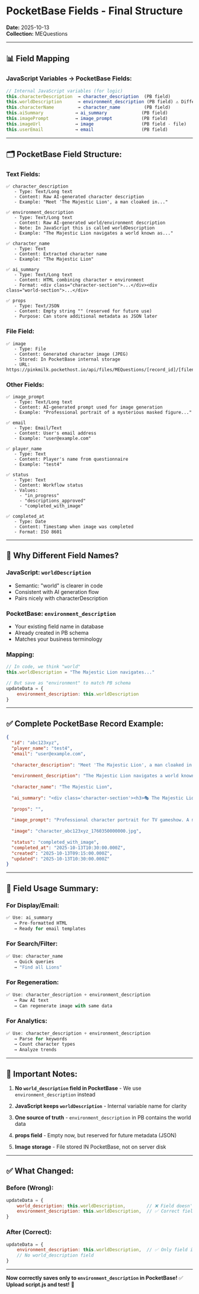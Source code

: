 # PocketBase Fields - Final Structure

**Date:** 2025-10-13  
**Collection:** MEQuestions

---

## 📊 **Field Mapping**

### **JavaScript Variables → PocketBase Fields:**

```javascript
// Internal JavaScript variables (for logic)
this.characterDescription  → character_description  (PB field)
this.worldDescription      → environment_description (PB field) ⚠️ Different name!
this.characterName         → character_name         (PB field)
this.aiSummary            → ai_summary             (PB field)
this.imagePrompt          → image_prompt           (PB field)
this.imageUrl             → image                  (PB field - file)
this.userEmail            → email                  (PB field)
```

---

## 🗂️ **PocketBase Field Structure:**

### **Text Fields:**
```
✅ character_description
   - Type: Text/Long text
   - Content: Raw AI-generated character description
   - Example: "Meet 'The Majestic Lion', a man cloaked in..."

✅ environment_description
   - Type: Text/Long text
   - Content: Raw AI-generated world/environment description
   - Note: In JavaScript this is called worldDescription
   - Example: "The Majestic Lion navigates a world known as..."

✅ character_name
   - Type: Text
   - Content: Extracted character name
   - Example: "The Majestic Lion"

✅ ai_summary
   - Type: Text/Long text
   - Content: HTML combining character + environment
   - Format: <div class="character-section">...</div><div class="world-section">...</div>

✅ props
   - Type: Text/JSON
   - Content: Empty string "" (reserved for future use)
   - Purpose: Can store additional metadata as JSON later
```

### **File Field:**
```
✅ image
   - Type: File
   - Content: Generated character image (JPEG)
   - Stored: In PocketBase internal storage
   - URL: https://pinkmilk.pockethost.io/api/files/MEQuestions/[record_id]/[filename].jpg
```

### **Other Fields:**
```
✅ image_prompt
   - Type: Text/Long text
   - Content: AI-generated prompt used for image generation
   - Example: "Professional portrait of a mysterious masked figure..."

✅ email
   - Type: Email/Text
   - Content: User's email address
   - Example: "user@example.com"

✅ player_name
   - Type: Text
   - Content: Player's name from questionnaire
   - Example: "test4"

✅ status
   - Type: Text
   - Content: Workflow status
   - Values: 
     - "in_progress"
     - "descriptions_approved" 
     - "completed_with_image"

✅ completed_at
   - Type: Date
   - Content: Timestamp when image was completed
   - Format: ISO 8601
```

---

## 🔄 **Why Different Field Names?**

### **JavaScript: `worldDescription`**
- Semantic: "world" is clearer in code
- Consistent with AI generation flow
- Pairs nicely with characterDescription

### **PocketBase: `environment_description`**
- Your existing field name in database
- Already created in PB schema
- Matches your business terminology

### **Mapping:**
```javascript
// In code, we think "world"
this.worldDescription = "The Majestic Lion navigates..."

// But save as "environment" to match PB schema
updateData = {
    environment_description: this.worldDescription
}
```

---

## ✅ **Complete PocketBase Record Example:**

```json
{
  "id": "abc123xyz",
  "player_name": "test4",
  "email": "user@example.com",
  
  "character_description": "Meet 'The Majestic Lion', a man cloaked in enigma and shrouded in deep purple royalty. A layer of gold that shimmers in his attire hints at his ambition and confidence. A powerful presence exudes from him, making him a natural-born leader. Behind his mask, a phoenix rises from flames, symbolizing his resilience and ability to transform in the face of adversity. His lion-like demeanor is both protective and strategic, whilst a playful façade hides a surprising fear of butterflies.",
  
  "environment_description": "The Majestic Lion navigates a world known as 'The Midnight Realm'. It's a world that mirrors his character, filled with the colors of a night sky swathed in deep teal and accented by the glimmer of distant stars. Unlike the cold, dark night one might imagine, this world is warm and inviting, emitting a sense of calm mystery. The air smells of aged paper and oil paint, hinting at his love for vintage typewriters and abstract art.",
  
  "character_name": "The Majestic Lion",
  
  "ai_summary": "<div class='character-section'><h3>🎭 The Majestic Lion</h3>Meet 'The Majestic Lion', a man cloaked in enigma...</div><div class='world-section'><h3>🌍 Your World</h3>The Majestic Lion navigates a world...</div>",
  
  "props": "",
  
  "image_prompt": "Professional character portrait for TV gameshow. A mysterious masked figure in deep purple robes with golden accents, wearing an ornate mask with a phoenix rising from flames design. Lion-like confident demeanor, professional photography, centered composition, dramatic lighting, 4K quality.",
  
  "image": "character_abc123xyz_1760350000000.jpg",
  
  "status": "completed_with_image",
  "completed_at": "2025-10-13T10:30:00.000Z",
  "created": "2025-10-13T09:15:00.000Z",
  "updated": "2025-10-13T10:30:00.000Z"
}
```

---

## 📝 **Field Usage Summary:**

### **For Display/Email:**
```javascript
✅ Use: ai_summary
   → Pre-formatted HTML
   → Ready for email templates
```

### **For Search/Filter:**
```javascript
✅ Use: character_name
   → Quick queries
   → "Find all Lions"
```

### **For Regeneration:**
```javascript
✅ Use: character_description + environment_description
   → Raw AI text
   → Can regenerate image with same data
```

### **For Analytics:**
```javascript
✅ Use: character_description + environment_description
   → Parse for keywords
   → Count character types
   → Analyze trends
```

---

## 🎯 **Important Notes:**

1. **No `world_description` field in PocketBase** - We use `environment_description` instead

2. **JavaScript keeps `worldDescription`** - Internal variable name for clarity

3. **One source of truth** - `environment_description` in PB contains the world data

4. **props field** - Empty now, but reserved for future metadata (JSON)

5. **Image storage** - File stored IN PocketBase, not on server disk

---

## ✅ **What Changed:**

### **Before (Wrong):**
```javascript
updateData = {
    world_description: this.worldDescription,        // ❌ Field doesn't exist in PB
    environment_description: this.worldDescription,  // ✅ Correct field
}
```

### **After (Correct):**
```javascript
updateData = {
    environment_description: this.worldDescription,  // ✅ Only field in PB
    // No world_description field
}
```

---

**Now correctly saves only to `environment_description` in PocketBase!** ✅  
**Upload script.js and test!** 🚀
